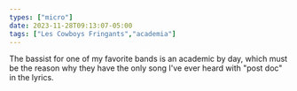 ```yaml
---
types: ["micro"]
date: 2023-11-28T09:13:07-05:00
tags: ["Les Cowboys Fringants","academia"]
---
```

The bassist for one of my favorite bands is an academic by day, which must be the reason why they have the only song I've ever heard with "post doc" in the lyrics.
